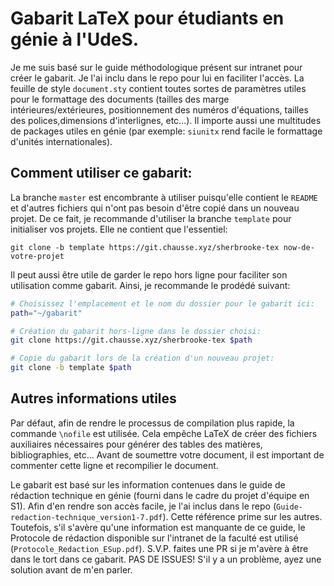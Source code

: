 Gabarit LaTeX pour étudiants en génie à l'UdeS.
===============================================

Je me suis basé sur le guide méthodologique présent sur intranet pour créer le
gabarit. Je l'ai inclu dans le repo pour lui en faciliter l'accès. La feuille
de style `document.sty` contient toutes sortes de paramètres utiles pour le
formattage des documents (tailles des marge intérieures/extérieures,
positionnement des numéros d'équations, tailles des polices,dimensions
d'interlignes, etc...). Il importe aussi une multitudes de packages utiles en
génie (par exemple: `siunitx` rend facile le formattage d'unités
internationales).

Comment utiliser ce gabarit:
----------------------------

La branche `master` est encombrante à utiliser puisqu'elle contient le `README`
et d'autres fichiers qui n'ont pas besoin d'être copié dans un nouveau projet.
De ce fait, je recommande d'utiliser la branche `template` pour initialiser vos
projets. Elle ne contient que l'essentiel:

```
git clone -b template https://git.chausse.xyz/sherbrooke-tex now-de-votre-projet
```

Il peut aussi être utile de garder le repo hors ligne pour faciliter son
utilisation comme gabarit. Ainsi, je recommande le prodédé suivant:

```sh
# Choisissez l'emplacement et le nom du dossier pour le gabarit ici:
path="~/gabarit"

# Création du gabarit hors-ligne dans le dossier choisi:
git clone https://git.chausse.xyz/sherbrooke-tex $path

# Copie du gabarit lors de la création d'un nouveau projet:
git clone -b template $path
```

Autres informations utiles
--------------------------

Par défaut, afin de rendre le processus de compilation plus rapide, la commande
`\nofile` est utilisée. Cela empêche LaTeX de créer des fichiers auxiliaires
nécessaires pour générer des tables des matières, bibliographies, etc... Avant
de soumettre votre document, il est important de commenter cette ligne et
recompilier le document.

Le gabarit est basé sur les information contenues dans le guide de rédaction
technique en génie (fourni dans le cadre du projet d'équipe en S1). Afin d'en
rendre son accès facile, je l'ai inclus dans le repo
(`Guide-redaction-technique_version1-7.pdf`). Cette référence prime sur les
autres. Toutefois, s'il s'avère qu'une information est manquante de ce guide,
le Protocole de rédaction disponible sur l'intranet de la faculté est utilisé
(`Protocole_Redaction_ESup.pdf`). S.V.P. faites une PR si je m'avère à être
dans le tort dans ce gabarit. PAS DE ISSUES! S'il y a un problème, ayez une
solution avant de m'en parler.
